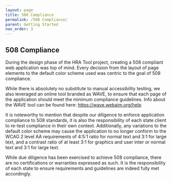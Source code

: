 ```yaml
---
layout: page
title: 508 Compliance
permalink: /508 Compliance/
parent: Getting Started
nav_order: 3
---
```


## 508 Compliance

During the design phase of the HRA Tool project, creating a 508 compliant web application was top of mind. Every decision from the layout of page elements to the default color scheme used was centric to the goal of 508 compliance. 

While there is absolutely no substitute to manual accessibility testing, we also leveraged an online tool branded as WAVE, to ensure that each page of the application should meet the minimum compliance guidelines. Info about the WAVE tool can be found here: https://wave.webaim.org/help

It is noteworthy to mention that despite our diligence to enforce application compliance to 508 standards, it is also the responsibility of each state client to re-test compliance in their own context. Additionally, any variations to the default color scheme may cause the application to no longer conform to the WCAG 2 level AA requirements of 4:5:1 ratio for normal text and 3:1 for large text, and a contrast ratio of at least 3:1 for graphics and user inter or normal text and 3:1 for large text. 

While due diligence has been exercised to achieve 508 compliance, there are no certifications or warranties expressed as such. It is the responsibility of each state to ensure requirements and guidelines are indeed fully met accordingly.
